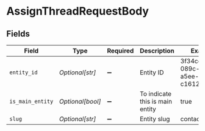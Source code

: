 # AssignThreadRequestBody


## Fields

| Field                                | Type                                 | Required                             | Description                          | Example                              |
| ------------------------------------ | ------------------------------------ | ------------------------------------ | ------------------------------------ | ------------------------------------ |
| `entity_id`                          | *Optional[str]*                      | :heavy_minus_sign:                   | Entity ID                            | 3f34ce73-089c-4d45-a5ee-c161234e41c3 |
| `is_main_entity`                     | *Optional[bool]*                     | :heavy_minus_sign:                   | To indicate this is main entity      | true                                 |
| `slug`                               | *Optional[str]*                      | :heavy_minus_sign:                   | Entity slug                          | contact                              |